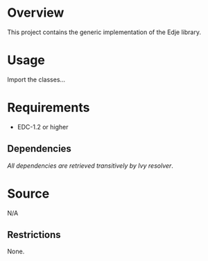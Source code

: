 <!--
/*******************************************************************************
 * Copyright (c) 2016 IS2T S.A. Operating under the brand name MicroEJ(r).
 * All rights reserved. This program and the accompanying materials
 * are made available under the terms of the Apache License v2.0
 * which accompanies this distribution, and is available at
 * http://www.apache.org/licenses/LICENSE-2.0
 *
 * Contributors:
 *    {Guillaume Balan, MicroEJ} - initial documentation
 *******************************************************************************/
-->

# Overview
This project contains the generic implementation of the Edje library.

# Usage
Import the classes...

# Requirements
  - EDC-1.2 or higher

## Dependencies
_All dependencies are retrieved transitively by Ivy resolver_.

# Source
N/A

## Restrictions
None.